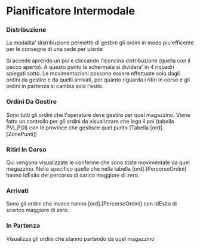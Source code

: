 # Pianificatore Intermodale

### Distribuzione

La modalita' distribuzione permette di gestire gli ordini in modo piu'efficente per le consegne di una sede per utente

Si accede aprendo un poi e cliccando l'iconcina distribuzione (quella con il pacco aperto). A questo punto la schermata si dividera' in 4 riquadri spiegati sotto.
Le movimentazioni possono essere effettuate solo dagli ordini da gestire e da quelli arrivati, per quanto riguarda i ritiri in corso e gli ordini in partenza si cambia solo l'esito.

### Ordini Da Gestire
Sono tutti gli ordini che l'operatore deve gestire per quel magazzino. Viene fatto un controllo per gli ordini da visualizzare che lega il poi (tabella PVI_POI) con le province che gestisce quel punto (Tabella [ord].[ZonePunti])

### Ritiri In Corso
Qui vengono visualizzate le conferme che sono state movimentate da quel magazzino. Nello specifico quelle che nella tabella [ord].[PercorsoOrdini] hanno IdEsito del percorso di carico maggiore di zero.

### Arrivati
Sono gli ordini che invece hanno [ord].[PercorsoOrdini] con IdEsito di scarico maggiore di zero.

### In Partenza
Visualizza gli ordini che stanno partendo da quel magazzino

